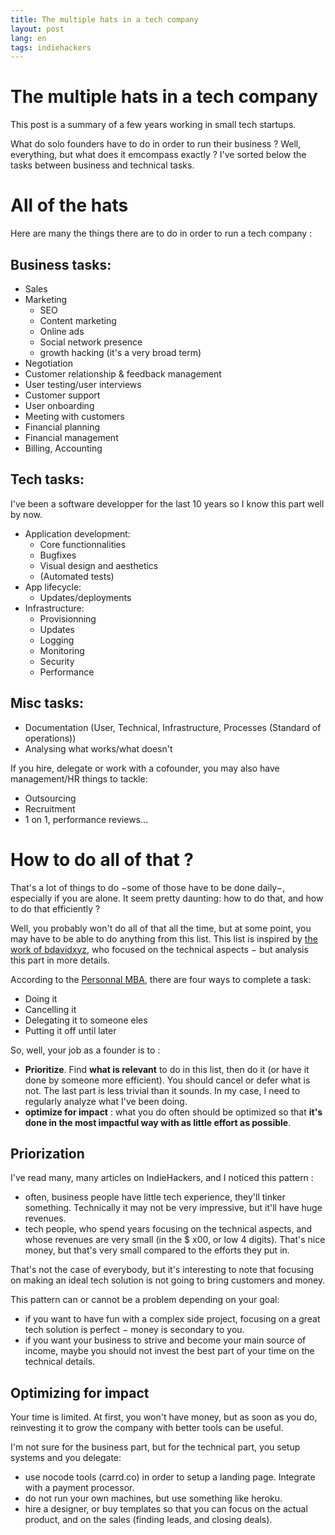 ```yaml
---
title: The multiple hats in a tech company
layout: post
lang: en
tags: indiehackers
---
```


# The multiple hats in a tech company

This post is a summary of a few years working in small tech startups.

What do solo founders have to do in order to run their business ? Well, everything, but what does it emcompass exactly ? I've sorted below the tasks between business and technical tasks.

# All of the hats

Here are many the things there are to do in order to run a tech company :
 
## Business tasks:

 - Sales
 - Marketing
     - SEO
     - Content marketing
     - Online ads
     - Social network presence
     - growth hacking (it's a very broad term)
 - Negotiation
 - Customer relationship & feedback management
 - User testing/user interviews
 - Customer support
 - User onboarding
 - Meeting with customers
 - Financial planning
 - Financial management
 - Billing, Accounting

## Tech tasks:

I've been a software developper for the last 10 years so I know this part well by now.

 - Application development:
    - Core functionnalities
    - Bugfixes
    - Visual design and aesthetics
    - (Automated tests)
 - App lifecycle:
    - Updates/deployments
 - Infrastructure:
    - Provisionning
    - Updates
    - Logging
    - Monitoring
    - Security
    - Performance

## Misc tasks:

 - Documentation (User, Technical, Infrastructure, Processes (Standard of operations))
 - Analysing what works/what doesn't 

If you hire, delegate or work with a cofounder, you may also have management/HR things to tackle:

 - Outsourcing
 - Recruitment
 - 1 on 1, performance reviews…

# How to do all of that ?

That's a lot of things to do −some of those have to be done daily−, especially if you are alone. It seem pretty daunting: how to do that, and how to do that efficiently ?

Well, you probably won't do all of that all the time, but at some point, you may have to be able to do anything from this list. This list is inspired by [the work of bdavidxyz](http://bdavidxyz.com/blog/indie-hacker-meaning/), who focused on the technical aspects − but analysis this part in more details.

According to the [Personnal MBA](https://personalmba.com/4-methods-of-completion/), there are four ways to complete a task:

 - Doing it
 - Cancelling it
 - Delegating it to someone eles
 - Putting it off until later

So, well, your job as a founder is to :

 - **Prioritize**. Find **what is relevant** to do in this list, then do it (or have it done by someone more efficient). You should cancel or defer what is not. The last part is less trivial than it sounds. In my case, I need to regularly analyze what I've been doing.
 - **optimize for impact** : what you do often should be optimized so that **it's done in the most impactful way with as little effort as possible**.

## Priorization

I've read many, many articles on IndieHackers, and I noticed this pattern :

 - often, business people have little tech experience, they'll tinker something. Technically it may not be very impressive, but it'll have huge revenues.
 - tech people, who spend years focusing on the technical aspects, and whose revenues are very small (in the $ x00, or low 4 digits). That's nice money, but that's very small compared to the efforts they put in.

That's not the case of everybody, but it's interesting to note that focusing on making an ideal tech solution is not going to bring customers and money.

This pattern can or cannot be a problem depending on your goal:

 - if you want to have fun with a complex side project, focusing on a great tech solution is perfect − money is secondary to you.
 - if you want your business to strive and become your main source of income, maybe you should not invest the best part of your time on the technical details.

## Optimizing for impact

Your time is limited. At first, you won't have money, but as soon as you do, reinvesting it to grow the company with better tools can be useful.

I'm not sure for the business part, but for the technical part, you setup systems and you delegate:

 - use nocode tools (carrd.co) in order to setup a landing page. Integrate with a payment processor.
 - do not run your own machines, but use something like heroku.
 - hire a designer, or buy templates so that you can focus on the actual product, and on the sales (finding leads, and closing deals).